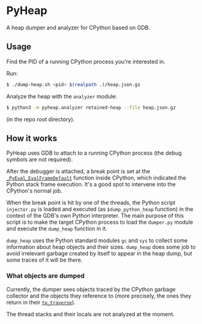 # PyHeap

A heap dumper and analyzer for CPython based on GDB.

## Usage

Find the PID of a running CPython process you're interested in.

Run:
```bash
$ ./dump-heap.sh <pid> $(realpath .)/heap.json.gz
```

Analyze the heap with the `analyzer` module:
```bash
$ python3 -m pyheap.analyzer retained-heap --file heap.json.gz
```
(in the repo root directory).

## How it works

PyHeap uses GDB to attach to a running CPython process (the debug symbols are not required).

After the debugger is attached, a break point is set at the [`_PyEval_EvalFrameDefault`](https://github.com/python/cpython/blob/3594ebca2cacf5d9b5212d2c487fd017cd00e283/Python/ceval.c#L1577) function inside CPython, which indicated the Python stack frame execution. It's a good spot to intervene into the CPython's normal job.

When the break point is hit by one of the threads, the Python script `injector.py` is loaded and executed (as `$dump_python_heap` function) in the context of the GDB's own Python interpreter. The main purpose of this script is to make the target CPython process to load the `dumper.py` module and execute the `dump_heap` function in it.

`dump_heap` uses the Python standard modules `gc` and `sys` to collect some information about heap objects and their sizes. `dump_heap` does some job to avoid irrelevant garbage created by itself to appear in the heap dump, but some traces of it will be there.

### What objects are dumped

Currently, the dumper sees objects traced by the CPython garbage collector and the objects they reference to (more precisely, the ones they return in their [`tp_traverse`](https://docs.python.org/3/c-api/typeobj.html#c.PyTypeObject.tp_traverse)).

The thread stacks and their locals are not analyzed at the moment.

